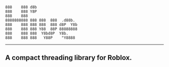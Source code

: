 ```                                        
888    888 d8b                   
888    888 Y8P                   
888    888                       
8888888888 888 888  888  .d88b.  
888    888 888 888  888 d8P  Y8b 
888    888 888 Y88  88P 88888888 
888    888 888  Y8bd8P  Y8b.     
888    888 888   Y88P    "Y8888  
```
---
## A compact threading library for Roblox.


